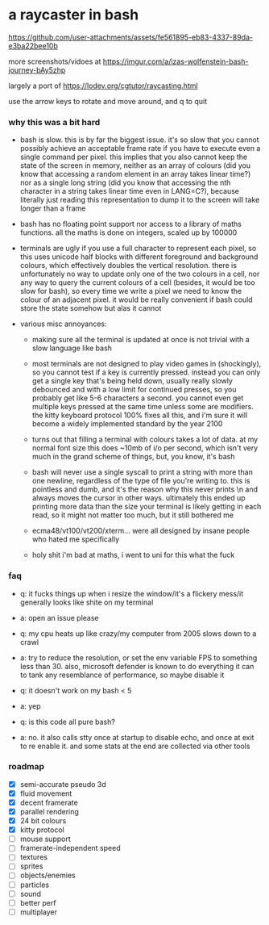 # a raycaster in bash

https://github.com/user-attachments/assets/fe561895-eb83-4337-89da-e3ba22bee10b

more screenshots/vidoes at https://imgur.com/a/izas-wolfenstein-bash-journey-bAy5zhp

largely a port of https://lodev.org/cgtutor/raycasting.html

use the arrow keys to rotate and move around, and q to quit


### why this was a bit hard

- bash is slow.  this is by far the biggest issue.  it's so slow that you
  cannot possibly achieve an acceptable frame rate if you have to execute even
  a single command per pixel.  this implies that you also cannot keep the state
  of the screen in memory, neither as an array of colours (did you know that
  accessing a random element in an array takes linear time?) nor as a single
  long string (did you know that accessing the nth character in a string takes
  linear time even in LANG=C?), because literally just reading this
  representation to dump it to the screen will take longer than a frame

- bash has no floating point support nor access to a library of maths
  functions. all the maths is done on integers, scaled up by 100000

- terminals are ugly if you use a full character to represent each pixel, so
  this uses unicode half blocks with different foreground and background
  colours, which effectively doubles the vertical resolution.  there is
  unfortunately no way to update only one of the two colours in a cell, nor any
  way to query the current colours of a cell (besides, it would be too slow for
  bash), so every time we write a pixel we need to know the colour of an
  adjacent pixel.  it would be really convenient if bash could store the state
  somehow but alas it cannot

- various misc annoyances:
    - making sure all the terminal is updated at once is not trivial with a
      slow language like bash

    - most terminals are not designed to play video games in (shockingly), so
      you cannot test if a key is currently pressed.  instead you can only get
      a single key that's being held down, usually really slowly debounced and
      with a low limit for continued presses, so you probably get like 5-6
      characters a second.  you cannot even get multiple keys pressed at the
      same time unless some are modifiers.  the kitty keyboard protocol 100%
      fixes all this, and i'm sure it will become a widely implemented standard
      by the year 2100

    - turns out that filling a terminal with colours takes a lot of data.  at
      my normal font size this does ~10mb of i/o per second, which isn't very
      much in the grand scheme of things, but, you know, it's bash

    - bash will never use a single syscall to print a string with more than one
      newline, regardless of the type of file you're writing to.  this is
      pointless and dumb, and it's the reason why this never prints \n and
      always moves the cursor in other ways.  ultimately this ended up printing
      more data than the size your terminal is likely getting in each read, so
      it might not matter too much, but it still bothered me

    - ecma48/vt100/vt200/xterm... were all designed by insane people who hated
      me specifically

    - holy shit i'm bad at maths, i went to uni for this what the fuck

### faq

- q: it fucks things up when i resize the window/it's a flickery mess/it
     generally looks like shite on my terminal
- a: open an issue please

- q: my cpu heats up like crazy/my computer from 2005 slows down to a crawl
- a: try to reduce the resolution, or set the env variable FPS to something less
     than 30.  also, microsoft defender is known to do everything it can to tank
     any resemblance of performance, so maybe disable it

- q: it doesn't work on my bash < 5
- a: yep

- q: is this code all pure bash?
- a: no.  it also calls stty once at startup to disable echo, and once at exit
     to re enable it.  and some stats at the end are collected via other tools

### roadmap

- [x] semi-accurate pseudo 3d
- [x] fluid movement
- [x] decent framerate
- [x] parallel rendering
- [x] 24 bit colours
- [x] kitty protocol
- [ ] mouse support
- [ ] framerate-independent speed
- [ ] textures
- [ ] sprites
- [ ] objects/enemies
- [ ] particles
- [ ] sound
- [ ] better perf
- [ ] multiplayer
